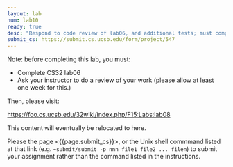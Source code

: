 ```yaml
---
layout: lab
num: lab10
ready: true
desc: "Respond to code review of lab06, and additional tests; must complete lab06, notify instructor and give a week for code review to take place."
submit_cs: https://submit.cs.ucsb.edu/form/project/547
---
```


Note: before completing this lab, you must:

* Complete CS32 lab06
* Ask your instructor to do a review of your work (please allow at least one week for this.)


Then, please visit:

<https://foo.cs.ucsb.edu/32wiki/index.php/F15:Labs:lab08>

This content will eventually be relocated to here.

Please the page <{{page.submit_cs}}>, or the Unix shell commmand listed at that
link (e.g. `~submit/submit -p nnn file1 file2 ... filen`) to
submit your assignment rather than the command listed in the instructions. 
